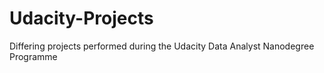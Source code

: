 # Udacity-Projects
Differing projects performed during the Udacity Data Analyst Nanodegree Programme
